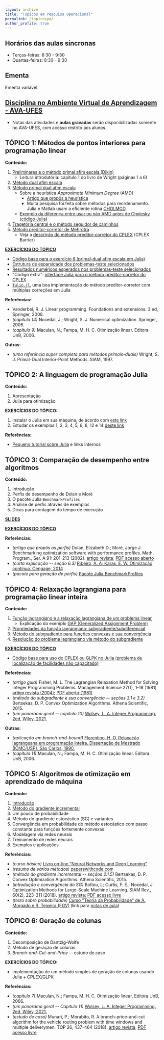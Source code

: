 ```yaml
---
layout: archive
title: "Tópicos em Pesquisa Operacional"
permalink: /topicospo/
author_profile: true
---
```


## Horários das aulas síncronas

- Terças-feiras: 8:30 - 9:30
- Quartas-feiras: 8:30 - 9:30


## Ementa

Ementa variável.


## [Disciplina no Ambiente Virtual de Aprendizagem - AVA-UFES](https://ava.ufes.br/course/view.php?id=16373)

- Notas das atividades e **aulas gravadas** serão disponibilizadas somente no AVA-UFES, com acesso restrito aos alunos.


## TÓPICO 1: Métodos de pontos interiores para programação linear

**Conteúdo:**

1. [Preliminares e o método primal afim escala (Dikin)](/files/topicospo/PTO_INT_1-primal_afim_escala.pdf)
   - Leitura introdutória: capítulo 1 do livro de Wright (páginas 1 a 6)
1. [Método dual afim escala](/files/topicospo/PTO_INT_2-dual_afim_escala.pdf)
1. [Método primal dual afim escala](/files/topicospo/PTO_INT_3-primal_dual_afim_escala.pdf)
   - Sobre a heurística *Approximate Minimum Degree* (AMD)
     - [Artigo que propôs a heurística](http://dx.doi.org/10.1137/S0895479894278952)
     - Muita pesquisa foi feita sobre métodos para reordenamento. Julia e Matlab usam a eficiente rotina [CHOLMOD](https://www.researchgate.net/publication/220492578_Algorithm_887_CHOLMOD_Supernodal_Sparse_Cholesky_Factorization_and_UpdateDowndate).
   - [Exemplo da diferença entre usar ou não AMD antes de Cholesky (código Julia)](/files/topicospo/PTO_INT-amd_ex.zip)
1. [Tragetória central e o método seguidor de caminhos](/files/topicospo/PTO_INT_4-seguidor_caminhos.pdf)
1. [Método preditor-corretor de Mehrotra](/files/topicospo/PTO_INT_5-preditor_corretor.pdf)
   - Veja a [descrição do método preditor-corretor do CPLEX](https://www.ibm.com/docs/en/icos/20.1.0?topic=optimizer-introducing-barrier) (CPLEX Barrier)

**[EXERCÍCIOS DO TÓPICO](https://drive.google.com/file/d/1yCbcSB4R-kmOqpZBTEzHVcqMyU6lspVO/view?usp=sharing)**
- [Código base para o exercício 6 (primal-dual afim escala em Julia)](/files/topicospo/pontos_interiores.jl)
- [Estrutura de esparsidade dos problemas-teste selecionados](/files/topicospo/PTO_INT-prob_testes_A.zip)
- [Resultados numéricos esperados nos problemas-teste selecionados](/files/topicospo/PTO_INT-resultados.txt)
- "Código extra": [interface Julia para o método preditor-corretor do CPLEX](/files/topicospo/cplex_barrier.jl)
- [`Tulip.jl`](https://github.com/ds4dm/Tulip.jl), uma boa implementação do método preditor-corretor com múltiplas correções em Julia

**Referências:**
- Vanderbei, R. J. Linear programming. Foundations and extensions. 3 ed, Springer, 2008.
- *(capítulo 14)* Nocedal, J.; Wright, S. J. Numerical optimization. Springer, 2006.
- *(capítulo 9)* Maculan, N.; Fampa, M. H. C. Otimização linear. Editora UnB, 2006.

**Outras:**
- *(uma referência super completa para métodos primais-duais)* Wright, S. J. Primal-Dual Interior-Point Methods. SIAM, 1997.


## TÓPICO 2: A linguagem de programação Julia

**Conteúdo:**

1. Apresentação
1. Julia para otimização

**EXERCÍCIOS DO TÓPICO:**
1. Instalar o Julia em sua máquina, de acordo com [este link](https://leonardosecchin.github.io/julia)
1. Estudar os exemplos 1, 2, 3, 4, 5, 6, 8, 12 e 14 [deste link](https://leonardosecchin.github.io/juliaopt/)

**Referências:**
- [Pequeno tutorial sobre Julia](https://leonardosecchin.github.io/julia/) e links internos


## TÓPICO 3: Comparação de desempenho entre algoritmos

**Conteúdo:**

1. Introdução
1. Perfis de desempenho de Dolan e Moré
1. O pacote Julia `BenchmarkProfiles`
1. Análise de perfis através de exemplos
1. Dicas para contagem do tempo de execução

[**SLIDES**](/files/topicospo/performance_profiles.pdf)

**[EXERCÍCIOS DO TÓPICO](https://drive.google.com/file/d/1VyF2i9UsLfe_OXj2JdBOaRiyYVvvEHH-/view?usp=sharing)**

**Referências:**
- *(artigo que propôs os perfis)* Dolan, Elizabeth D.; Moré, Jorge J. Benchmarking optimization software with performance profiles. Math. Program., Ser. A 91: 201-213 (2002). [artigo revista](https://doi.org/10.1007/s101070100263); [PDF acesso aberto](https://arxiv.org/abs/cs/0102001)
- *(curta explicação -- seção 6.3)* [Ribeiro, A. A; Karas, E. W. Otimização contínua. Cengage, 2014](http://www.cengage.com.br/ls/otimizacao-continua-aspectos-teoricos-e-computacionais/)
- *(pacote para geração de perfis)* [Pacote Julia BenchmarkProfiles](https://github.com/JuliaSmoothOptimizers/BenchmarkProfiles.jl)


## TÓPICO 4: Relaxação lagrangiana para programação linear inteira

**Conteúdo:**

1. [Função lagrangiano e a relaxação lagrangiana de um problema linear](/files/topicospo/RELAX_LAG_1-relaxacao.pdf)
   - Explicação do exemplo [GAP (Generalized Assignment Problem)](https://en.wikipedia.org/wiki/Generalized_assignment_problem)
1. [Propriedades da função lagrangiano; subgradiente/subdiferencial](/files/topicospo/RELAX_LAG_2-subgrad.pdf)
1. [Método do subgradiente para funções convexas e sua convergência](/files/topicospo/RELAX_LAG_3-metodo_subgrad.pdf)
1. [Resolução do problema lagrangiano via método do subgradiente](/files/topicospo/RELAX_LAG_4-relaxacao_subgrad.pdf)

**[EXERCÍCIOS DO TÓPICO](https://drive.google.com/file/d/1EwxcJ7lcMM0r4ksb6fa-ViYExBHwb6ba/view?usp=sharing)**
- [Código base para uso do CPLEX ou GLPK no Julia (problema de localização de facilidades não capacitado)](/files/topicospo/ufl.jl)

**Referências:**
- *(artigo guia)* Fisher, M. L. The Lagrangian Relaxation Method for Solving Integer Programming Problems. Management Science 27(1), 1-18 (1981) [artigo revista (2004)](https://doi.org/10.1287/mnsc.1040.0263); [PDF aberto (1981)](http://www.dep.ufmg.br/old/professores/miranda/OtiComb/lagrange.pdf)
- *(método do subgradiente e sua convergência -- seções 3.1 e 3.2)* Bertsekas, D. P. Convex Optimization Algorithms. Athena Scientific, 2015.
- *(um panorama geral -- capítulo 10)* [Wolsey, L. A. Integer Programming. 2ed, Wiley, 2021.](https://onlinelibrary.wiley.com/doi/10.1002/9781119606475.ch10)

**Outras:**
- *(aplicação em branch-and-bound)* [Florentino, H. O. Relaxação lagrangeana em programação inteira. Dissertação de Mestrado (ICMC/USP), São Carlos, 1990.](https://teses.usp.br/teses/disponiveis/55/55134/tde-20022019-110621/pt-br.php)
- *(capítulo 11)* Maculan, N.; Fampa, M. H. C. Otimização linear. Editora UnB, 2006.


## TÓPICO 5: Algoritmos de otimização em aprendizado de máquina

**Conteúdo:**

1. [Introdução](/files/topicospo/ML_1-intro.pdf)
1. [Método do gradiente incremental](/files/topicospo/ML_2-incremental.pdf)
1. Um pouco de probabilidade
1. Método do gradiente estocástico (SG) e variantes
1. Convergência em probabilidade do método estocástico com passo constante para funções fortemente convexas
1. Modelagem via redes neurais
1. Treinamento de redes neurais
1. Exemplos e aplicações

**Referências:**
- *(curso básico)* [Livro on-line "Neural Networks and Deep Learning"](http://neuralnetworksanddeeplearning.com/)
- *(resumo de vários métodos)* [paperswithcode.com](https://paperswithcode.com/methods/category/optimization)
- *(método do gradiente incremental -- seçãos 2.1.5)* Bertsekas, D. P. Convex Optimization Algorithms. Athena Scientific, 2015.
- *(introdução e convergência do SG)* Bottou, L; Curtis, F. E.; Nocedal, J. Optimization Methods for Large-Scale Machine Learning. SIAM Rev., 60(2), 223-311 (2018). [artigo revista](https://doi.org/10.1137/16M1080173); [PDF acesso livre](https://arxiv.org/abs/1606.04838)
- *(texto sobre probabilidade)* [Curso "Teoria da Probabilidade" de A. Morgado e R. Teixeira (FGV)](https://sites.google.com/site/probfgv/) (link para [notas de aula](https://sites.google.com/site/probfgv/Livro_probabilidade.pdf?attredirects=0))


## TÓPICO 6: Geração de colunas

**Conteúdo:**

1. Decomposição de Dantzig-Wolfe
1. Método de geração de colunas
1. *Branch-and-Cut-and-Price* -- estudo de caso

**EXERCÍCIOS DO TÓPICO:**
- Implementação de um método simples de geração de colunas usando Julia + CPLEX/GLPK

**Referências:**
- *(capítulo 7)* Maculan, N.; Fampa, M. H. C. Otimização linear. Editora UnB, 2006.
- *(um panorama geral -- Capítulo 11)* [Wolsey, L. A. Integer Programming. 2ed, Wiley, 2021.](https://onlinelibrary.wiley.com/doi/10.1002/9781119606475.ch11)
- *(estudo de caso)* Munari, P.; Morabito, R. A branch-price-and-cut algorithm for the vehicle routing problem with time windows and multiple deliverymen. TOP 26, 437-464 (2018). [artigo revista](https://doi.org/10.1007/s11750-018-0481-8); [PDF acesso livre](http://www.optimization-online.org/DB_FILE/2016/01/5289.pdf)


<!--## TÓPICO 7: Otimização não suave (a verificar)

**Conteúdo:**

1. Subgradiente e subdiferencial
1. *Bundle method*-->
